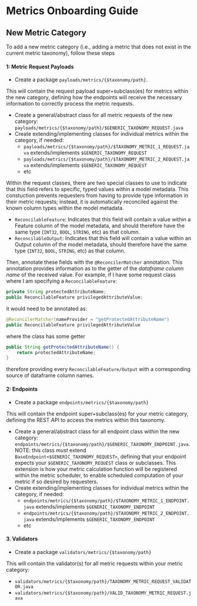 # Metrics Onboarding Guide

## New Metric Category
To add a new metric category (i.e., adding a metric that does not exist in the current metric taxonomy), follow
these steps

#### 1: Metric Request Payloads
* Create a package `payloads/metrics/{$taxonomy/path}`.

This will contain the request payload super+subclass(es) for metrics within the new category, defining how the endpoints will
receive the necessary information to correctly process the metric requests. 

* Create a general/abstract class for all metric requests of the new category: `payloads/metrics/{$taxonomy/path}/$GENERIC_TAXONOMY_REQUEST.java`
* Create extending/implementing classes for individual metrics within the category, if needed:
  * `payloads/metrics/{$taxonomy/path}/$TAXONOMY_METRIC_1_REQUEST.java` extends/implements `$GENERIC_TAXONOMY_REQUEST`
  * `payloads/metrics/{$taxonomy/path}/$TAXONOMY_METRIC_2_REQUEST.java` extends/implements `$GENERIC_TAXONOMY_REQUEST`
  * etc

Within the request classes, there are two special classes to use to indicate that this field refers to specific, typed
values within a model metadata. This constuction prevents requesters from having to provide type information in their 
metric requests; instead, it is automatically reconciled against the known column types within the model metadata. 
* `ReconcilableFeature`: Indicates that this field will contain a value within a Feature column of the model metadata, and
should therefore have the same type (`INT32`, `BOOL`, `STRING`, etc) as that column.
* `ReconcilableOutput`: Indicates that this field will contain a value within an Output column of the model metadata, should therefore have the same type (`INT32`, `BOOL`, `STRING`, etc) as that column.

Then, annotate these fields with the `@ReconcilerMatcher` annotation. This annotation provides information as to the getter of 
the _dataframe column name_ of the received value. For example, if I have some request class where I am specifying a `ReconcilableFeature`:

```java
private String protectedAttributeName;
public ReconcilableFeature privilegedAttributeValue;
```        

it would need to be annotated as:
```java
@ReconcilerMatcher(nameProvider = "getProtectedAttributeName")
public ReconcilableFeature privilegedAttributeValue
```
where the class has some getter
```java
public String getProtectedAttributeName() {
    return protectedAttributeName;
}
```
therefore providing every `ReconcilableFeature/Output` with a corresponding source of dataframe column names. 


#### 2: Endpoints
* Create a package `endpoints/metrics/{$taxonomy/path}`

This will contain the endpoint super+subclass(es) for your metric category, defining the REST API to access the metrics within
this taxonomy. 

* Create a general/abstract class for all endpoint class within the new category: `endpoints/metrics/{$taxonomy/path}/$GENERIC_TAXONOMY_ENDPOINT.java`.
NOTE: this class *must* extend `BaseEndpoint<$GENERIC_TAXONOMY_REQUEST>`, defining that your endpoint expects your `$GENERIC_TAXONOMY_REQUEST` class or subclasses. This extension is how your metric calculation function will be registered within the metric scheduler, to enable scheduled computation of your metric if so desired by requesters. 
* Create extending/implementing classes for individual metrics within the category, if needed:
   * `endpoints/metrics/{$taxonomy/path}/$TAXONOMY_METRIC_1_ENDPOINT.java` extends/implements `$GENERIC_TAXONOMY_ENDPOINT`
   * `endpoints/metrics/{$taxonomy/path}/$TAXONOMY_METRIC_2_ENDPOINT.java` extends/implements `$GENERIC_TAXONOMY_ENDPOINT`
   * etc

#### 3. Validators
* Create a package `validators/metrics/{$taxonomy/path}`

This will contain the validator(s) for all metric requests within your metric category:
* `validators/metrics/{$taxonomy/path}/TAXONOMY_METRIC_REQUEST_VALIDATOR.java`
* `validators/metrics/{$taxonomy/path}/VALID_TAXONOMY_METRIC_REQUEST.java`
